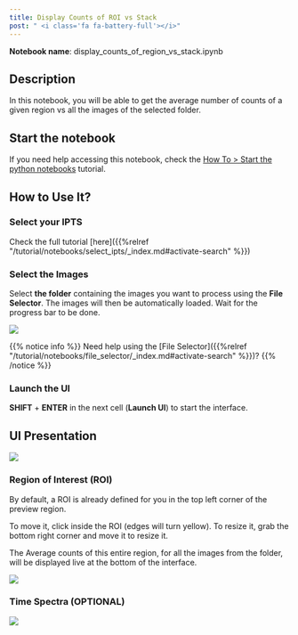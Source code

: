 ```yaml
---
title: Display Counts of ROI vs Stack
post: " <i class='fa fa-battery-full'></i>"
---
```


**Notebook name**: display_counts_of_region_vs_stack.ipynb

## Description

In this notebook, you will be able to get the average number of counts of a given region
vs all the images of the selected folder.

## Start the notebook

If you need help accessing this notebook, check the [How To > Start the python
notebooks](/en/tutorial/how_to_start_notebooks) tutorial.

## How to Use It?

### Select your IPTS

Check the full tutorial [here]({{%relref "/tutorial/notebooks/select_ipts/_index.md#activate-search" %}})</i>

### Select the Images

Select **the folder** containing the images you want to process using the **File Selector**. 
The images will then be automatically loaded. Wait for the progress bar to be done.

<img src='/tutorial/notebooks/file_selector/images/select_folder.gif' />

{{% notice info %}}
Need help using the [File Selector]({{%relref "/tutorial/notebooks/file_selector/_index.md#activate-search" %}})?
{{% /notice %}}

### Launch the UI

**SHIFT** + **ENTER** in the next cell (**Launch UI**) to start the interface.

## UI Presentation

<img src='/tutorial/notebooks/display_counts_of_region_vs_stack/images/ui_general.png' />

### Region of Interest (ROI)

By default, a ROI is already defined for you in the top left corner of the preview region. 

To move it, click inside the ROI (edges will turn yellow). 
To resize it, grab the bottom right corner and move it to resize it.

The Average counts of this entire region, for all the images from the folder, will be displayed live at the bottom
of the interface.

<img src='/tutorial/notebooks/display_counts_of_region_vs_stack/images/roi_selection.gif' />

### Time Spectra (OPTIONAL)

<img src='/images/comingsoon.png' />
